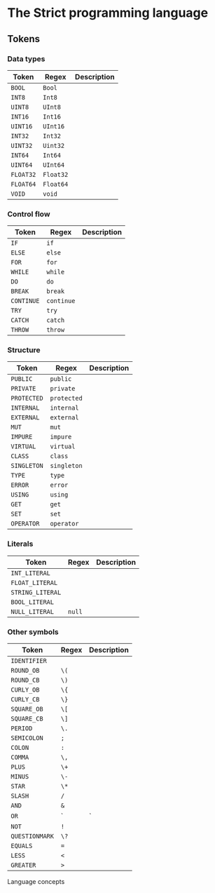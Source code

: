 # The Strict programming language

## Tokens

### Data types 

| Token     | Regex | Description |
| --------- | ----- | ----------- |
| `BOOL`    | `Bool` |             |
| `INT8`    | `Int8` |             |
| `UINT8`   | `UInt8` |             |
| `INT16`   | `Int16` |             |
| `UINT16`  | `UInt16` |             |
| `INT32`   | `Int32` |             |
| `UINT32`  | `Uint32` |             |
| `INT64`   | `Int64` |             |
| `UINT64`  | `UInt64` |             |
| `FLOAT32` | `Float32` |             |
| `FLOAT64` | `Float64` |             |
| `VOID` | `void` |             |

### Control flow

| Token      | Regex      | Description |
| ---------- | ---------- | ----------- |
| `IF`       | `if`       |             |
| `ELSE`     | `else`     |             |
| `FOR`      | `for`      |             |
| `WHILE`    | `while`    |             |
| `DO`       | `do`       |             |
| `BREAK`    | `break`    |             |
| `CONTINUE` | `continue` |             |
| `TRY`      | `try`      |             |
| `CATCH`    | `catch`    |             |
| `THROW`    | `throw`    |             |

### Structure

| Token       | Regex       | Description |
| ----------- | ----------- | ----------- |
| `PUBLIC`    | `public`    |             |
| `PRIVATE`   | `private`   |             |
| `PROTECTED` | `protected` |             |
| `INTERNAL`  | `internal`  |             |
| `EXTERNAL`  | `external`  |             |
| `MUT`       | `mut`       |             |
| `IMPURE`    | `impure`    |             |
| `VIRTUAL`   | `virtual`   |             |
| `CLASS`     | `class`     |             |
| `SINGLETON` | `singleton` |             |
| `TYPE`      | `type`      |             |
| `ERROR`     | `error`     |             |
| `USING`     | `using`     |             |
| `GET`       | `get`       |             |
| `SET`       | `set`       |             |
| `OPERATOR`  | `operator`  |             |

### Literals

| Token            | Regex  | Description |
| ---------------- | ------ | ----------- |
| `INT_LITERAL`    |        |             |
| `FLOAT_LITERAL`  |        |             |
| `STRING_LITERAL` |        |             |
| `BOOL_LITERAL`   |        |             |
| `NULL_LITERAL`   | `null` |             |

### Other symbols

| Token          | Regex | Description |
| -------------- | ----- | ----------- |
| `IDENTIFIER`   |       |             |
| `ROUND_OB`     | `\(`  |             |
| `ROUND_CB`     | `\)`  |             |
| `CURLY_OB`     | `\{`  |             |
| `CURLY_CB`     | `\}`  |             |
| `SQUARE_OB`    | `\[`  |             |
| `SQUARE_CB`    | `\]`  |             |
| `PERIOD`       | `\.`  |             |
| `SEMICOLON`    | `;`   |             |
| `COLON`        | `:`   |             |
| `COMMA`        | `\,`  |             |
| `PLUS`         | `\+`  |             |
| `MINUS`        | `\-`  |             |
| `STAR`         | `\*`  |             |
| `SLASH`        | `/`   |             |
| `AND`          | `&`   |             |
| `OR`           | `|`   |             |
| `NOT`          | `!`   |             |
| `QUESTIONMARK` | `\?`  |             |
| `EQUALS`       | `=`   |             |
| `LESS`         | `<`   |             |
| `GREATER`      | `>`   |             |

Language concepts

